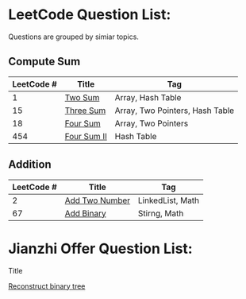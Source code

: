 # LeetCode Question List:

Questions are grouped by simiar topics.

## Compute Sum

 LeetCode # | Title | Tag
 -----------| ----- | ---
1 | [Two Sum](LeetCode/_001.md)| Array, Hash Table
15 | [Three Sum](LeetCode/_015.md) | Array, Two Pointers, Hash Table
18 | [Four Sum](LeetCode/_018.md) | Array, Two Pointers
454 | [Four Sum II](LeetCode/_454.md) | Hash Table


## Addition

LeetCode # | Title | Tag
 -----------| ----- | ---
2 | [Add Two Number](LeetCode/_002.md) | LinkedList, Math
67 | [Add Binary](LeetCode/_067.md) | Stirng, Math



# Jianzhi Offer Question List:

 Title 

[Reconstruct binary tree](Jianzhi/_04.md)

